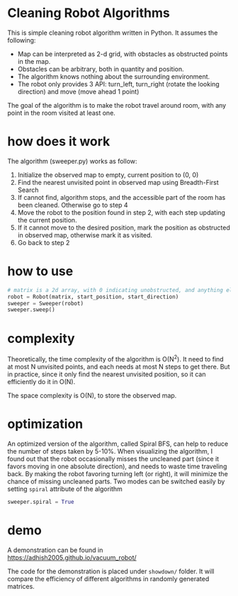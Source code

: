 # Cleaning Robot Algorithms

This is simple cleaning robot algorithm written in Python. It assumes the following:

- Map can be interpreted as 2-d grid, with obstacles as obstructed points in the map.
- Obstacles can be arbitrary, both in quantity and position.
- The algorithm knows nothing about the surrounding environment.
- The robot only provides 3 API: turn_left, turn_right (rotate the looking direction) and move (move ahead 1 point)

The goal of the algorithm is to make the robot travel around room, with any point in the room visited at least one.

# how does it work

The algorithm (sweeper.py) works as follow:

1. Initialize the observed map to empty, current position to (0, 0)
2. Find the nearest unvisited point in observed map using Breadth-First Search
3. If cannot find, algorithm stops, and the accessible part of the room has been cleaned. Otherwise go to step 4
4. Move the robot to the position found in step 2, with each step updating the current position.
5. If it cannot move to the desired position, mark the position as obstructed in observed map, otherwise mark it as visited.
5. Go back to step 2

# how to use

```python
# matrix is a 2d array, with 0 indicating unobstructed, and anything else indicating obstructed
robot = Robot(matrix, start_position, start_direction)
sweeper = Sweeper(robot)
sweeper.sweep()
```

# complexity

Theoretically, the time complexity of the algorithm is O(N<sup>2</sup>). It need to find at most N unvisited points, and each needs at most N steps to get there. But in practice, since it only find the nearest unvisited position, so it can efficiently do it in O(N).

The space complexity is O(N), to store the observed map.

# optimization

An optimized version of the algorithm, called Spiral BFS, can help to reduce the number of steps taken by 5-10%. When visualizing the algorithm, I found out that the robot occasionally misses the uncleaned part (since it favors moving in one absolute direction), and needs to waste time traveling back. By making the robot favoring turning left (or right), it will minimize the chance of missing uncleaned parts. Two modes can be switched easily by setting `spiral` attribute of the algorithm

```python
sweeper.spiral = True
```

# demo

A demonstration can be found in https://adhish2005.github.io/vacuum_robot/

The code for the demonstration is placed under `showdown/` folder. It will compare the efficiency of different algorithms in randomly generated matrices.
